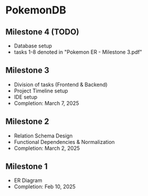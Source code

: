 # PokemonDB
## Milestone 4 (TODO)
- Database setup
- tasks 1-8 denoted in "Pokemon ER - Milestone 3.pdf"

## Milestone 3
- Division of tasks (Frontend & Backend)
- Project Timeline setup
- IDE setup
- Completion: March 7, 2025

## Milestone 2
- Relation Schema Design
- Functional Dependencies & Normalization
- Completion: March 2, 2025

## Milestone 1
- ER Diagram
- Completion: Feb 10, 2025